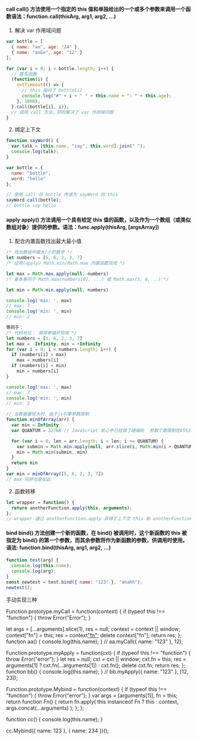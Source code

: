 #### call call() 方法使用一个指定的 this 值和单独给出的一个或多个参数来调用一个函数语法：function.call(thisArg, arg1, arg2, ...)

1. 解决 var 作用域问题

```js
var bottle = [
  { name: "an", age: "24" },
  { name: "anGe", age: "12" }
];

for (var i = 0; i < bottle.length; i++) {
  // 匿名函数
  (function(i) {
    setTimeout(() => {
      // this 指向了 bottle[i]
      console.log("#" + i + " " + this.name + ": " + this.age);
    }, 1000);
  }.call(bottle[i], i));
  // 调用 call 方法，同时解决了 var 作用域问题
}
```

2. 绑定上下文

```js
function sayWord() {
  var talk = [this.name, "say", this.word].join(" ");
  console.log(talk);
}

var bottle = {
  name: "bottle",
  word: "hello"
};

// 使用 call 将 bottle 传递为 sayWord 的 this
sayWord.call(bottle);
// bottle say hello
```

#### apply apply() 方法调用一个具有给定 this 值的函数，以及作为一个数组（或类似数组对象）提供的参数。语法：func.apply(thisArg, [argsArray])

1. 配合内置函数找出最大最小值

```js
/* 找出数组中最大/小的数字 */
let numbers = [5, 6, 2, 3, 7]
/* 应用(apply) Math.min/Math.max 内置函数完成 */

let max = Math.max.apply(null, numbers)
/* 基本等同于 Math.max(numbers[0], ...) 或 Math.max(5, 6, ..) */

let min = Math.min.apply(null, numbers)

console.log('max: ', max)
// max: 7
console.log('min: ', min)
// min: 2

等同于：
/* 代码对比： 用简单循环完成 */
let numbers = [5, 6, 2, 3, 7]
let max = -Infinity, min = +Infinity
for (var i = 0; i < numbers.length; i++) {
  if (numbers[i] > max)
    max = numbers[i]
  if (numbers[i] < min)
    min = numbers[i]
}

console.log('max: ', max)
// max: 7
console.log('min: ', min)
// min: 2

// 当数据量较大时，由于js引擎参数限制
function minOfArray(arr) {
  var min = Infinity
  var QUANTUM = 32768 // JavaScript 核心中已经做了硬编码  参数个数限制在65536

  for (var i = 0, len = arr.length; i < len; i += QUANTUM) {
    var submin = Math.min.apply(null, arr.slice(i, Math.min(i + QUANTUM, len)))
    min = Math.min(submin, min)
  }
  return min
}
var min = minOfArray([5, 6, 2, 3, 7])
// max 同样也是如此
```

2. 函数转移

```js
let wrapper = function() {
  return anotherFunction.apply(this, arguments);
};
// wrapper 通过 anotherFunction.apply 获得了上下文 this 和 anotherFunction 的参数并返回其结果。
```

#### bind bind() 方法创建一个新的函数，在 bind() 被调用时，这个新函数的 this 被指定为 bind() 的第一个参数，而其余参数将作为新函数的参数，供调用时使用。 语法: function.bind(thisArg, arg1, arg2, ...)

```js
function test(arg) {
  console.log(this.name);
  console.log(arg);
}
const newtest = test.bind({ name: "123" }, "ahahh");
newtest();
```

手动实现三种

Function.prototype.myCall = function(context) {
if (typeof this !== "function") {
throw Error("Error");
}

let args = [...arguments].slice(1),
res = null;
context = context || window;
context["fn"] = this;
res = context["fn"](...args);
delete context["fn"];
return res;
};
function aa() {
console.log(this.name);
}
// aa.myCall({ name: "123" }, 12);

Function.prototype.myApply = function(cxt) {
if (typeof this !== "function") {
throw Error("error");
}
let res = null;
cxt = cxt || window;
cxt.fn = this;
res = arguments[1] ? cxt.fn(...arguments[1]) : cxt.fn();
delete cxt.fn;
return res;
};
function bb() {
console.log(this.name);
}
// bb.myApply({ name: "123" }, [12, 23]);

Function.prototype.Mybind = function(context) {
  if (typeof this !== "function") {
    throw Error("error");
  }
  var args = [arguments[1]],
  fn = this;
  return function Fn() {
    return fn.apply(
      this instanceof Fn ? this : context,
      args.concat(...arguments)
    );
  };
};

function cc() {
 console.log(this.name);
}

cc.Mybind({ name: 123 }, { name: 234 })();
